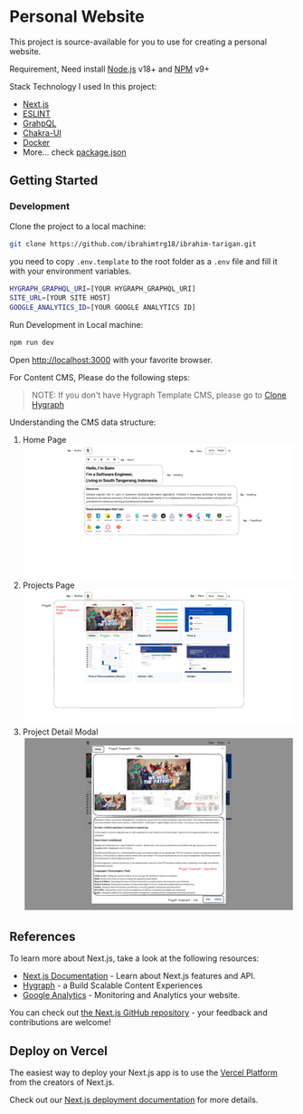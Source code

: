 # Personal Website

This project is source-available for you to use for creating a personal website.

Requirement, Need install [Node.js](https://nodejs.org/en) v18+ and [NPM](https://www.npmjs.com/) v9+

Stack Technology I used In this project:

- [Next.js](https://nextjs.org/)
- [ESLINT](https://eslint.org/)
- [GrahpQL](https://graphql.org/)
- [Chakra-UI](https://chakra-ui.com/)
- [Docker](https://www.docker.com/)
- More... check [package.json](https://github.com/ibrahimtrg18/ibrahim-tarigan/blob/main/package.json)

## Getting Started

### Development

Clone the project to a local machine:

```bash
git clone https://github.com/ibrahimtrg18/ibrahim-tarigan.git
```

you need to copy `.env.template` to the root folder as a `.env` file and fill it with your environment variables.

```bash
HYGRAPH_GRAPHQL_URI=[YOUR HYGRAPH_GRAPHQL_URI]
SITE_URL=[YOUR SITE HOST]
GOOGLE_ANALYTICS_ID=[YOUR GOOGLE ANALYTICS ID]
```

Run Development in Local machine:

```bash
npm run dev
```

Open [http://localhost:3000](http://localhost:3000) with your favorite browser.

For Content CMS, Please do the following steps:

> NOTE: If you don't have Hygraph Template CMS, please go to [Clone Hygraph](https://app.hygraph.com/clone/616e21b4e9d24da6b472ff0462392a89?name=ibrahim-tarigan)

Understanding the CMS data structure:

1. Home Page
   ![Home](./docs/assets/home.png)
2. Projects Page
   ![Projects](./docs/assets/projects.png)
3. Project Detail Modal
   ![Project Detail](./docs/assets/project-detail.png)

## References

To learn more about Next.js, take a look at the following resources:

- [Next.js Documentation](https://nextjs.org/docs) - Learn about Next.js features and API.
- [Hygraph](https://hygraph.com/) - a Build Scalable Content Experiences
- [Google Analytics](https://analytics.google.com) - Monitoring and Analytics your website.

You can check out [the Next.js GitHub repository](https://github.com/vercel/next.js/) - your feedback and contributions are welcome!

## Deploy on Vercel

The easiest way to deploy your Next.js app is to use the [Vercel Platform](https://vercel.com/new?utm_medium=default-template&filter=next.js&utm_source=create-next-app&utm_campaign=create-next-app-readme) from the creators of Next.js.

Check out our [Next.js deployment documentation](https://nextjs.org/docs/deployment) for more details.
